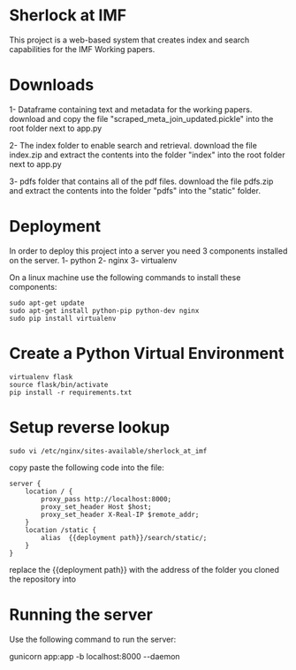 # Sherlock at IMF

This project is a web-based system that creates index and search capabilities for the IMF Working papers.

# Downloads

1- Dataframe containing text and metadata for the working papers.
download and copy the file "scraped_meta_join_updated.pickle" into the root folder next to app.py

2- The index folder to enable search and retrieval.
download the file index.zip and extract the contents into the folder "index" into the root folder next to app.py

3- pdfs folder that contains all of the pdf files. 
download the file pdfs.zip and extract the contents into the folder "pdfs" into the "static" folder.

# Deployment
In order to deploy this project into a server you need 3 components installed on the server. 
1- python
2- nginx
3- virtualenv

On a linux machine use the following commands to install these components:

```
sudo apt-get update
sudo apt-get install python-pip python-dev nginx
sudo pip install virtualenv
```

# Create a Python Virtual Environment

```
virtualenv flask
source flask/bin/activate
pip install -r requirements.txt
```

# Setup reverse lookup

```
sudo vi /etc/nginx/sites-available/sherlock_at_imf
```

copy paste the following code into the file:

```
server {
    location / {
        proxy_pass http://localhost:8000;
        proxy_set_header Host $host;
        proxy_set_header X-Real-IP $remote_addr;
    }
    location /static {
        alias  {{deployment path}}/search/static/;
    }
}
```

replace the {{deployment path}} with the address of the folder you cloned the repository into

# Running the server

Use the following command to run the server:

gunicorn app:app -b localhost:8000 --daemon




